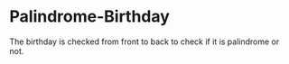 # Palindrome-Birthday
The birthday is checked from front to back to check if it is palindrome or not.
